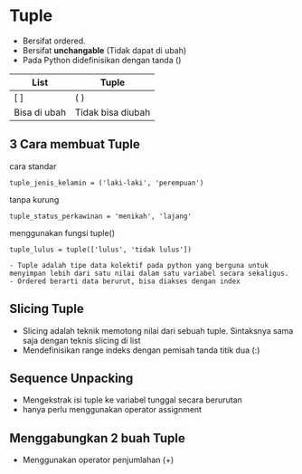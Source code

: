 # Tuple

- Bersifat ordered.
- Bersifat **unchangable** (Tidak dapat di ubah)
- Pada Python didefinisikan dengan tanda ()

|List | Tuple |
|-----|-------|
|[ ] | ( )   |
| Bisa di ubah | Tidak bisa diubah|

## 3 Cara membuat Tuple

 cara standar
```
tuple_jenis_kelamin = ('laki-laki', 'perempuan')
```
 tanpa kurung

```
tuple_status_perkawinan = 'menikah', 'lajang'
```
 menggunakan fungsi tuple()
 
 ```
tuple_lulus = tuple(['lulus', 'tidak lulus'])
```

```
- Tuple adalah tipe data kolektif pada python yang berguna untuk menyimpan lebih dari satu nilai dalam satu variabel secara sekaligus.
- Ordered berarti data berurut, bisa diakses dengan index
```

## Slicing Tuple
- Slicing adalah teknik memotong nilai dari sebuah tuple. Sintaksnya sama saja dengan teknis slicing di list
- Mendefinisikan range indeks dengan pemisah tanda titik dua (:)

## Sequence Unpacking

- Mengekstrak isi tuple ke variabel tunggal secara berurutan
- hanya perlu menggunakan operator assignment

## Menggabungkan 2 buah Tuple

- Menggunakan operator penjumlahan (+)


